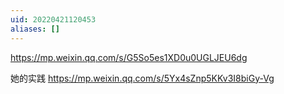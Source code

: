 ```yaml
---
uid: 20220421120453
aliases: []
---
```

https://mp.weixin.qq.com/s/G5So5es1XD0u0UGLJEU6dg

她的实践
https://mp.weixin.qq.com/s/5Yx4sZnp5KKv3I8biGy-Vg
